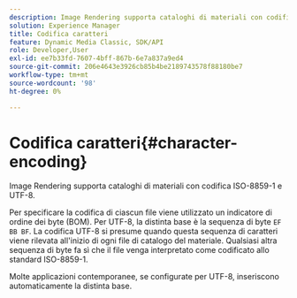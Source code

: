 ```yaml
---
description: Image Rendering supporta cataloghi di materiali con codifica ISO-8859-1 e UTF-8.
solution: Experience Manager
title: Codifica caratteri
feature: Dynamic Media Classic, SDK/API
role: Developer,User
exl-id: ee7b33fd-7607-4bff-867b-6e7a837a9ed4
source-git-commit: 206e4643e3926cb85b4be2189743578f88180be7
workflow-type: tm+mt
source-wordcount: '98'
ht-degree: 0%

---
```


# Codifica caratteri{#character-encoding}

Image Rendering supporta cataloghi di materiali con codifica ISO-8859-1 e UTF-8.

Per specificare la codifica di ciascun file viene utilizzato un indicatore di ordine dei byte (BOM). Per UTF-8, la distinta base è la sequenza di byte `EF BB BF`. La codifica UTF-8 si presume quando questa sequenza di caratteri viene rilevata all&#39;inizio di ogni file di catalogo del materiale. Qualsiasi altra sequenza di byte fa sì che il file venga interpretato come codificato allo standard ISO-8859-1.

Molte applicazioni contemporanee, se configurate per UTF-8, inseriscono automaticamente la distinta base.
